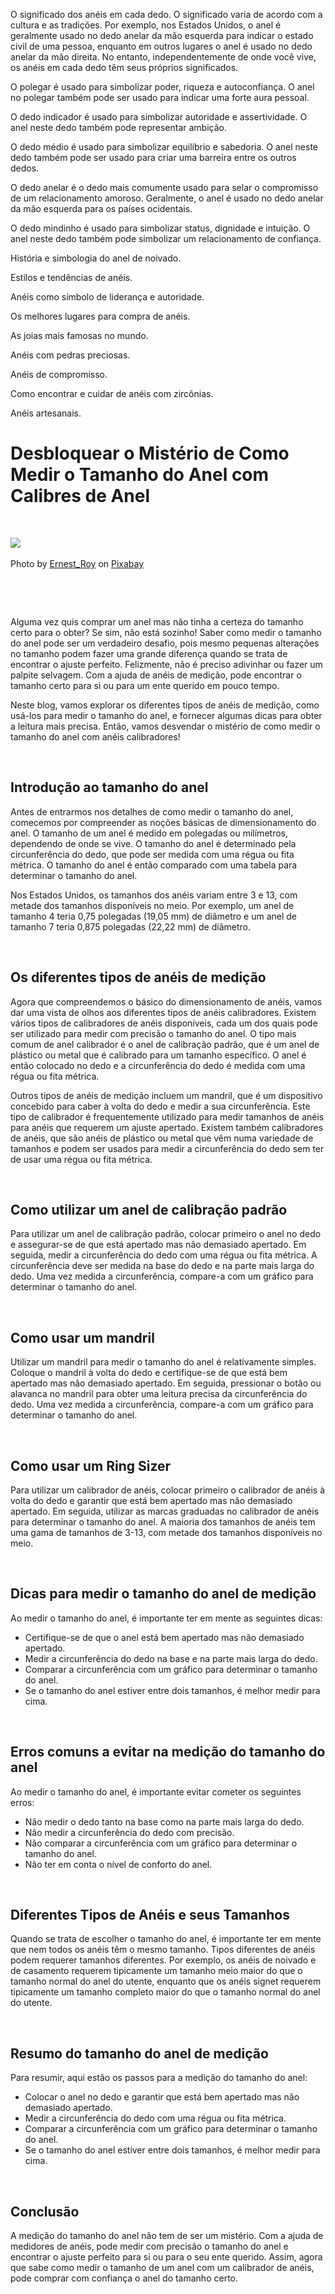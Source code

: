 O significado dos anéis em cada dedo.
O significado varia de acordo com a cultura e as tradições. Por exemplo, nos Estados Unidos, o anel é geralmente usado no dedo anelar da mão esquerda para indicar o estado civil de uma pessoa, enquanto em outros lugares o anel é usado no dedo anelar da mão direita. No entanto, independentemente de onde você vive, os anéis em cada dedo têm seus próprios significados. 


O polegar é usado para simbolizar poder, riqueza e autoconfiança. O anel no polegar também pode ser usado para indicar uma forte aura pessoal. 

O dedo indicador é usado para simbolizar autoridade e assertividade. O anel neste dedo também pode representar ambição. 

O dedo médio é usado para simbolizar equilíbrio e sabedoria. O anel neste dedo também pode ser usado para criar uma barreira entre os outros dedos. 

O dedo anelar é o dedo mais comumente usado para selar o compromisso de um relacionamento amoroso. Geralmente, o anel é usado no dedo anelar da mão esquerda para os países ocidentais. 

O dedo mindinho é usado para simbolizar status, dignidade e intuição. O anel neste dedo também pode simbolizar um relacionamento de confiança.


História e simbologia do anel de noivado.

Estilos e tendências de anéis.

Anéis como símbolo de liderança e autoridade.

Os melhores lugares para compra de anéis.

As joias mais famosas no mundo.

Anéis com pedras preciosas.

Anéis de compromisso.

Como encontrar e cuidar de anéis com zircônias.

Anéis artesanais.



<div class="quill flex-1 overflow-hidden"><div class="ql-container ql-snow" style="position: relative;"><div class="ql-editor" data-gramm="false" contenteditable="true" spellcheck="false"><h1>Desbloquear o Mistério de Como Medir o Tamanho do Anel com Calibres de Anel</h1><p><br></p><p><img src="https://pixabay.com/get/g956c03b1c9164eebd4add78159e779074fadeebbcff55a5b8b0642c32a7e2952cf22ecd27aaf918a4022ced9e65a22690f32817ac57c2572a4204b6d134f80ec_1280.jpg" style="display: inline-block; max-width: 100% !important;">‍</p><p>Photo by <a href="https://pixabay.com/users/Ernest_Roy-1284978/" rel="noopener noreferrer" target="_blank">Ernest_Roy</a> on <a href="https://pixabay.com/photos/cigar-cutter-smoking-cigar-smoke-4265964/" rel="noopener noreferrer" target="_blank">Pixabay</a></p><p>‍</p><p><br></p><p>Alguma vez quis comprar um anel mas não tinha a certeza do tamanho certo para o obter? Se sim, não está sozinho! Saber como medir o tamanho do anel pode ser um verdadeiro desafio, pois mesmo pequenas alterações no tamanho podem fazer uma grande diferença quando se trata de encontrar o ajuste perfeito. Felizmente, não é preciso adivinhar ou fazer um palpite selvagem. Com a ajuda de anéis de medição, pode encontrar o tamanho certo para si ou para um ente querido em pouco tempo.</p><p>Neste blog, vamos explorar os diferentes tipos de anéis de medição, como usá-los para medir o tamanho do anel, e fornecer algumas dicas para obter a leitura mais precisa. Então, vamos desvendar o mistério de como medir o tamanho do anel com anéis calibradores!</p><p><br></p><h2>Introdução ao tamanho do anel</h2><p>Antes de entrarmos nos detalhes de como medir o tamanho do anel, comecemos por compreender as noções básicas de dimensionamento do anel. O tamanho de um anel é medido em polegadas ou milímetros, dependendo de onde se vive. O tamanho do anel é determinado pela circunferência do dedo, que pode ser medida com uma régua ou fita métrica. O tamanho do anel é então comparado com uma tabela para determinar o tamanho do anel.</p><p>Nos Estados Unidos, os tamanhos dos anéis variam entre 3 e 13, com metade dos tamanhos disponíveis no meio. Por exemplo, um anel de tamanho 4 teria 0,75 polegadas (19,05 mm) de diâmetro e um anel de tamanho 7 teria 0,875 polegadas (22,22 mm) de diâmetro.</p><p><br></p><h2>Os diferentes tipos de anéis de medição</h2><p>Agora que compreendemos o básico do dimensionamento de anéis, vamos dar uma vista de olhos aos diferentes tipos de anéis calibradores. Existem vários tipos de calibradores de anéis disponíveis, cada um dos quais pode ser utilizado para medir com precisão o tamanho do anel. O tipo mais comum de anel calibrador é o anel de calibração padrão, que é um anel de plástico ou metal que é calibrado para um tamanho específico. O anel é então colocado no dedo e a circunferência do dedo é medida com uma régua ou fita métrica.</p><p>Outros tipos de anéis de medição incluem um mandril, que é um dispositivo concebido para caber à volta do dedo e medir a sua circunferência. Este tipo de calibrador é frequentemente utilizado para medir tamanhos de anéis para anéis que requerem um ajuste apertado. Existem também calibradores de anéis, que são anéis de plástico ou metal que vêm numa variedade de tamanhos e podem ser usados para medir a circunferência do dedo sem ter de usar uma régua ou fita métrica.</p><p><br></p><h2>Como utilizar um anel de calibração padrão</h2><p>Para utilizar um anel de calibração padrão, colocar primeiro o anel no dedo e assegurar-se de que está apertado mas não demasiado apertado. Em seguida, medir a circunferência do dedo com uma régua ou fita métrica. A circunferência deve ser medida na base do dedo e na parte mais larga do dedo. Uma vez medida a circunferência, compare-a com um gráfico para determinar o tamanho do anel.</p><p><br></p><h2>Como usar um mandril</h2><p>Utilizar um mandril para medir o tamanho do anel é relativamente simples. Coloque o mandril à volta do dedo e certifique-se de que está bem apertado mas não demasiado apertado. Em seguida, pressionar o botão ou alavanca no mandril para obter uma leitura precisa da circunferência do dedo. Uma vez medida a circunferência, compare-a com um gráfico para determinar o tamanho do anel.</p><p><br></p><h2>Como usar um Ring Sizer</h2><p>Para utilizar um calibrador de anéis, colocar primeiro o calibrador de anéis à volta do dedo e garantir que está bem apertado mas não demasiado apertado. Em seguida, utilizar as marcas graduadas no calibrador de anéis para determinar o tamanho do anel. A maioria dos tamanhos de anéis tem uma gama de tamanhos de 3-13, com metade dos tamanhos disponíveis no meio.</p><p><br></p><h2>Dicas para medir o tamanho do anel de medição</h2><p>Ao medir o tamanho do anel, é importante ter em mente as seguintes dicas:</p><ul><li>Certifique-se de que o anel está bem apertado mas não demasiado apertado.</li><li>Medir a circunferência do dedo na base e na parte mais larga do dedo.</li><li>Comparar a circunferência com um gráfico para determinar o tamanho do anel.</li><li>Se o tamanho do anel estiver entre dois tamanhos, é melhor medir para cima.</li></ul><p><br></p><h2>Erros comuns a evitar na medição do tamanho do anel</h2><p>Ao medir o tamanho do anel, é importante evitar cometer os seguintes erros:</p><ul><li>Não medir o dedo tanto na base como na parte mais larga do dedo.</li><li>Não medir a circunferência do dedo com precisão.</li><li>Não comparar a circunferência com um gráfico para determinar o tamanho do anel.</li><li>Não ter em conta o nível de conforto do anel.</li></ul><p><br></p><h2>Diferentes Tipos de Anéis e seus Tamanhos</h2><p>Quando se trata de escolher o tamanho do anel, é importante ter em mente que nem todos os anéis têm o mesmo tamanho. Tipos diferentes de anéis podem requerer tamanhos diferentes. Por exemplo, os anéis de noivado e de casamento requerem tipicamente um tamanho meio maior do que o tamanho normal do anel do utente, enquanto que os anéis signet requerem tipicamente um tamanho completo maior do que o tamanho normal do anel do utente.</p><p><br></p><h2>Resumo do tamanho do anel de medição</h2><p>Para resumir, aqui estão os passos para a medição do tamanho do anel:</p><ul><li>Colocar o anel no dedo e garantir que está bem apertado mas não demasiado apertado.</li><li>Medir a circunferência do dedo com uma régua ou fita métrica.</li><li>Comparar a circunferência com um gráfico para determinar o tamanho do anel.</li><li>Se o tamanho do anel estiver entre dois tamanhos, é melhor medir para cima.</li></ul><p><br></p><h2>Conclusão</h2><p>A medição do tamanho do anel não tem de ser um mistério. Com a ajuda de medidores de anéis, pode medir com precisão o tamanho do anel e encontrar o ajuste perfeito para si ou para o seu ente querido. Assim, agora que sabe como medir o tamanho de um anel com um calibrador de anéis, pode comprar com confiança o anel do tamanho certo.</p></div><grammarly-extension data-grammarly-shadow-root="true" style="position: absolute; top: 0px; left: 0px; pointer-events: none; z-index: auto;" class="cGcvT"></grammarly-extension><grammarly-extension data-grammarly-shadow-root="true" style="mix-blend-mode: darken; position: absolute; top: 0px; left: 0px; pointer-events: none; z-index: auto;" class="cGcvT"></grammarly-extension><div class="ql-clipboard" contenteditable="true" tabindex="-1"></div></div></div>